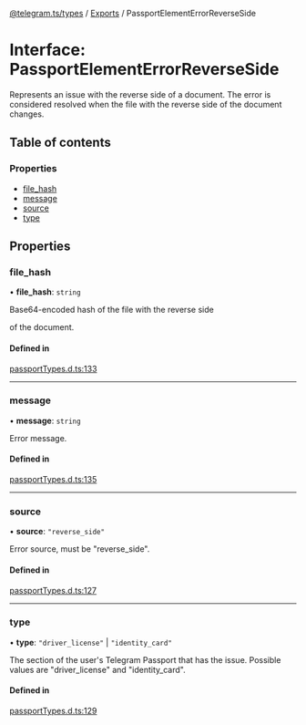 [@telegram.ts/types](../README.md) / [Exports](../modules.md) / PassportElementErrorReverseSide

# Interface: PassportElementErrorReverseSide

Represents an issue with the reverse side of a document. The error is considered resolved when the file with the reverse side of the document changes.

## Table of contents

### Properties

- [file\_hash](PassportElementErrorReverseSide.md#file_hash)
- [message](PassportElementErrorReverseSide.md#message)
- [source](PassportElementErrorReverseSide.md#source)
- [type](PassportElementErrorReverseSide.md#type)

## Properties

### file\_hash

• **file\_hash**: `string`

Base64-encoded hash of the file with the reverse side

of the document.

#### Defined in

[passportTypes.d.ts:133](https://github.com/telegramsjs/types/blob/d08200f/src/passportTypes.d.ts#L133)

___

### message

• **message**: `string`

Error message.

#### Defined in

[passportTypes.d.ts:135](https://github.com/telegramsjs/types/blob/d08200f/src/passportTypes.d.ts#L135)

___

### source

• **source**: ``"reverse_side"``

Error source, must be "reverse_side".

#### Defined in

[passportTypes.d.ts:127](https://github.com/telegramsjs/types/blob/d08200f/src/passportTypes.d.ts#L127)

___

### type

• **type**: ``"driver_license"`` \| ``"identity_card"``

The section of the user's Telegram Passport that has the issue. Possible values are "driver_license" and "identity_card".

#### Defined in

[passportTypes.d.ts:129](https://github.com/telegramsjs/types/blob/d08200f/src/passportTypes.d.ts#L129)
